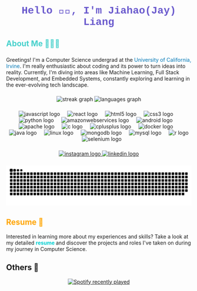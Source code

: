 <h1 align="center" style="color: #6a5acd; font-family: 'Courier New', Courier, monospace;">Hello 👋🏼, I'm Jiahao(Jay) Liang</h1>

###
<h2 align="left" style="color: #48d1cc;">About Me 👨🏼‍💻</h2>

###

<p align="left">
  Greetings! I'm a Computer Science undergrad at the 
  <a href="https://uci.edu/" style="text-decoration: none; color: #0077B5;">University of California, Irvine</a>. 
  I'm really enthusiastic about coding and its power to turn ideas into reality. Currently, I'm diving into areas like 
  Machine Learning, Full Stack Development, and Embedded Systems, constantly exploring and learning in the ever-evolving tech landscape.
</p>

###

<div align="center">
  <img src="https://streak-stats.demolab.com?user=notsojay&locale=en&mode=daily&theme=dracula&hide_border=false&border_radius=5" height="150" alt="streak graph"  />
  <img src="https://github-readme-stats.vercel.app/api/top-langs?username=notsojay&locale=en&hide_title=false&layout=compact&card_width=320&langs_count=5&theme=dracula&hide_border=false" height="150" alt="languages graph"  />
</div>

###

<div align="center">
  <img src="https://cdn.jsdelivr.net/gh/devicons/devicon/icons/javascript/javascript-original.svg" height="30" alt="javascript logo"  />
  <img width="12" />
  <img src="https://cdn.jsdelivr.net/gh/devicons/devicon/icons/react/react-original.svg" height="30" alt="react logo"  />
  <img width="12" />
  <img src="https://cdn.jsdelivr.net/gh/devicons/devicon/icons/html5/html5-original.svg" height="30" alt="html5 logo"  />
  <img width="12" />
  <img src="https://cdn.jsdelivr.net/gh/devicons/devicon/icons/css3/css3-original.svg" height="30" alt="css3 logo"  />
  <img width="12" />
  <img src="https://cdn.jsdelivr.net/gh/devicons/devicon/icons/python/python-original.svg" height="30" alt="python logo"  />
  <img width="12" />
  <img src="https://cdn.jsdelivr.net/gh/devicons/devicon/icons/amazonwebservices/amazonwebservices-original.svg" height="30" alt="amazonwebservices logo"  />
  <img width="12" />
  <img src="https://cdn.jsdelivr.net/gh/devicons/devicon/icons/android/android-original.svg" height="30" alt="android logo"  />
  <img width="12" />
  <img src="https://cdn.jsdelivr.net/gh/devicons/devicon/icons/apache/apache-original.svg" height="30" alt="apache logo"  />
  <img width="12" />
  <img src="https://cdn.jsdelivr.net/gh/devicons/devicon/icons/c/c-original.svg" height="30" alt="c logo"  />
  <img width="12" />
  <img src="https://cdn.jsdelivr.net/gh/devicons/devicon/icons/cplusplus/cplusplus-original.svg" height="30" alt="cplusplus logo"  />
  <img width="12" />
  <img src="https://cdn.jsdelivr.net/gh/devicons/devicon/icons/docker/docker-original.svg" height="30" alt="docker logo"  />
  <img width="12" />
  <img src="https://cdn.jsdelivr.net/gh/devicons/devicon/icons/java/java-original.svg" height="30" alt="java logo"  />
  <img width="12" />
  <img src="https://cdn.jsdelivr.net/gh/devicons/devicon/icons/linux/linux-original.svg" height="30" alt="linux logo"  />
  <img width="12" />
  <img src="https://cdn.jsdelivr.net/gh/devicons/devicon/icons/mongodb/mongodb-original.svg" height="30" alt="mongodb logo"  />
  <img width="12" />
  <img src="https://cdn.jsdelivr.net/gh/devicons/devicon/icons/mysql/mysql-original.svg" height="30" alt="mysql logo"  />
  <img width="12" />
  <img src="https://cdn.jsdelivr.net/gh/devicons/devicon/icons/r/r-original.svg" height="30" alt="r logo"  />
  <img width="12" />
  <img src="https://cdn.jsdelivr.net/gh/devicons/devicon/icons/selenium/selenium-original.svg" height="30" alt="selenium logo"  />
</div>

###

<div align="center">
  <a href="https://www.instagram.com/notsojay/" target="_blank">
    <img src="https://img.shields.io/static/v1?message=Instagram&logo=instagram&label=&color=E4405F&logoColor=white&labelColor=&style=for-the-badge" height="33" alt="instagram logo"  />
  </a>
  <a href="https://www.linkedin.com/in/jiahao-liang-notsojay" target="_blank">
    <img src="https://img.shields.io/static/v1?message=LinkedIn&logo=linkedin&label=&color=0077B5&logoColor=white&labelColor=&style=for-the-badge" height="33" alt="linkedin logo"  />
  </a>
</div>

###

<img src="https://raw.githubusercontent.com/notsojay/notsojay/output/snake.svg" alt="Snake animation" />

###

<h2 align="left" style="color: #ffa500;">Resume 📝</h2>
<p>
  Interested in learning more about my experiences and skills? Take a look at my detailed 
  <a href="https://docs.google.com/document/d/e/2PACX-1vRoPNX5rvMYr8P66i_U8L-Gs98ut9KHuWYtu_sL7FOT1qRNJiPRevaANyFv46B3dmNU2VacagZqsSGY/pub" 
     style="text-decoration: none; color: #00ced1; font-weight: bold;">
     resume
  </a>
  and discover the projects and roles I've taken on during my journey in Computer Science.
</p>

###

<h2 align="left">Others 🧩</h2>
<div align="center">
  <a href="https://open.spotify.com/user/22v4koe3wplpqx46jjod2stea">
    <img src="https://spotify-recently-played-readme.vercel.app/api?user=22v4koe3wplpqx46jjod2stea&count=5&unique=true" alt="Spotify recently played"  />
  </a>
</div>

###
